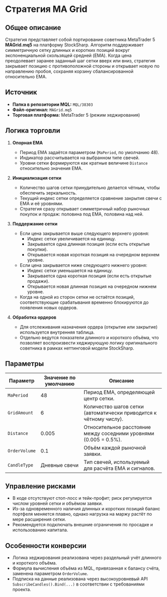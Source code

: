 # Стратегия MA Grid

## Общее описание

Стратегия представляет собой портирование советника MetaTrader 5 **MAGrid.mq5** на платформу StockSharp. Алгоритм поддерживает симметричную сетку длинных и коротких позиций вокруг экспоненциальной скользящей средней (EMA). Когда цена преодолевает заранее заданный шаг сетки вверх или вниз, стратегия закрывает позицию с противоположной стороны и открывает новую по направлению пробоя, сохраняя корзину сбалансированной относительно EMA.

## Источник

- **Папка в репозитории MQL:** `MQL/38303`
- **Файл-оригинал:** `MAGrid.mq5`
- **Торговая платформа:** MetaTrader 5 (режим хеджирования)

## Логика торговли

1. **Опорная EMA**
   - Период EMA задаётся параметром (`MaPeriod`, по умолчанию 48).
   - Индикатор рассчитывается на выбранном типе свечей.
   - Уровни сетки формируются как кратные величине `Distance` относительно значения EMA.

2. **Инициализация сетки**
   - Количество шагов сетки принудительно делается чётным, чтобы обеспечить зеркальность.
   - Текущий индекс сетки определяется сравнение закрытия свечи с EMA и её уровнями.
   - Стратегия сразу открывает симметричный набор рыночных покупок и продаж: половина под EMA, половина над ней.

3. **Поддержание сетки**
   - Если цена закрывается выше следующего верхнего уровня:
     - Индекс сетки увеличивается на единицу.
     - Закрывается одна длинная позиция (если есть открытые покупки).
     - Открывается новая короткая позиция на очередном верхнем уровне.
   - Если цена закрывается ниже следующего нижнего уровня:
     - Индекс сетки уменьшается на единицу.
     - Закрывается одна короткая позиция (если есть открытые продажи).
     - Открывается новая длинная позиция на очередном нижнем уровне.
   - Когда на одной из сторон сетки не остаётся позиций, соответствующие срабатывания временно блокируются до появления новых ордеров.

4. **Обработка ордеров**
   - Для отслеживания назначения ордера (открытие или закрытие) используется внутренняя таблица.
   - Отдельно ведутся показатели длинного и короткого объёма, что позволяет воспроизвести хеджирующую логику оригинального советника в рамках неттинговой модели StockSharp.

## Параметры

| Параметр | Значение по умолчанию | Описание |
| --- | --- | --- |
| `MaPeriod` | 48 | Период EMA, определяющей центр сетки. |
| `GridAmount` | 6 | Количество шагов сетки (автоматически приводится к чётному числу). |
| `Distance` | 0.005 | Относительное расстояние между соседними уровнями (0.005 = 0.5%). |
| `OrderVolume` | 0.1 | Объём каждой рыночной заявки. |
| `CandleType` | Дневные свечи | Тип свечей, используемый для расчёта EMA и сигналов. |

## Управление рисками

- В коде отсутствуют стоп-лосс и тейк-профит; риск регулируется числом уровней сетки и объёмом заявки.
- Из-за одновременного наличия длинных и коротких позиций баланс портфеля меняется плавно, однако нагрузка на маржу растёт по мере расширения сетки.
- Рекомендуется подключать внешние ограничения по просадке и использованию капитала.

## Особенности конверсии

- Логика хеджирования реализована через раздельный учёт длинного и короткого объёма.
- Формула вычисления объёма из MQL, привязанная к балансу счёта, заменена параметром `OrderVolume`.
- Подписка на данные реализована через высокоуровневый API `SubscribeCandles().Bind(...)` в соответствии с требованиями проекта.
